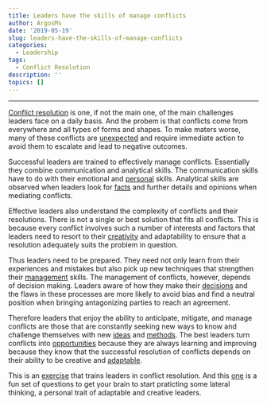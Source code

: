 ```yaml
---
title: Leaders have the skills of manage conflicts
author: ArgosMs
date: '2019-05-19'
slug: leaders-have-the-skills-of-manage-conflicts
categories:
  - Leadership
tags:
  - Conflict Resolution
description: ''
topics: []
---
```


***

[Conflict resolution](https://www.pon.harvard.edu/daily/conflict-resolution/what-is-conflict-resolution-and-how-does-it-work/) is one, if not the main one, of the main challenges leaders face on a daily basis. And the probem is that conflicts come from everywhere and all types of forms and shapes. To make maters worse, many of these conflicts are [unexpected](https://science.sciencemag.org/content/317/5841/1039) and require immediate action to avoid them to escalate and lead to negative outcomes.

Successful leaders are trained to effectively manage conflicts. Essentially they combine communication and analytical skills. The communication skills have to do with their emotional and [personal](https://www.emeraldinsight.com/doi/full/10.1108/02621710510584026) skills. Analytical skills are observed when leaders look for [facts](https://link.springer.com/article/10.1007/BF00289432) and further details and opinions when mediating conflicts.

Effective leaders also understand the complexity of conflicts and their resolutions. There is not a single or best solution that fits all conflicts. This is because every conflict involves such a number of interests and factors that leaders need to resort to their [creativity](https://ink.library.smu.edu.sg/cgi/viewcontent.cgi?article=3845&context=sol_research) and adaptability to ensure that a resolution adequately suits the problem in question.

Thus leaders need to be prepared. They need not only learn from their experiences and mistakes but also pick up new techniques that strengthen their [management](https://www.mindtools.com/pages/article/newLDR_81.htm) skills. The management of conflicts, however, depends of decision making. Leaders aware of how they make their [decisions](https://onlinelibrary.wiley.com/doi/abs/10.1111/0149-0508.00035) and the flaws in these processes are more likely to avoid bias and find a neutral position when bringing antagonizing parties to reach an agreement.

Therefore leaders that enjoy the ability to anticipate, mitigate, and manage conflicts are those that are constantly seeking new ways to know and challenge themselves with new [ideas](https://www.tandfonline.com/doi/pdf/10.1080/00405849709543739) and [methods](https://www.tandfonline.com/doi/abs/10.1207/s15430421tip4301_7). The best leaders turn conflicts into [opportunities](https://onlinelibrary.wiley.com/doi/abs/10.1002/job.473) because they are always learning and improving because they know that the successful resolution of conflicts depends on their ability to be creative and [adaptable](https://journals.sagepub.com/doi/abs/10.1177/0022343308100719). 

This is an [exercise](https://onlinelibrary.wiley.com/doi/full/10.1002/crq.21227) that trains leaders in conflict resolution. And this [one](http://wilk4.com/humor/humore14.htm) is a fun set of questions to get your brain to start praticting some lateral thinking, a personal trait of adaptable and creative leaders.




